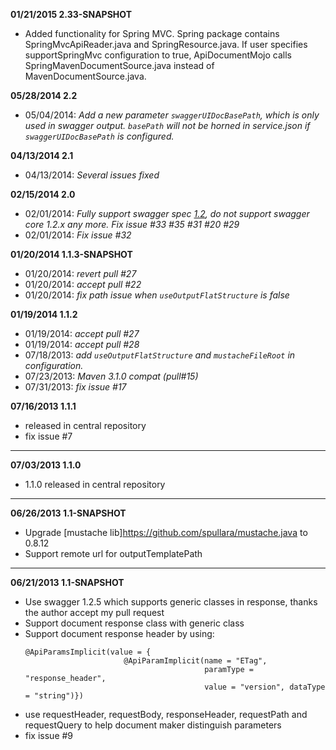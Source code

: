 **01/21/2015 2.33-SNAPSHOT**
- Added functionality for Spring MVC. Spring package contains SpringMvcApiReader.java and SpringResource.java. If user specifies supportSpringMvc configuration to true, ApiDocumentMojo calls SpringMavenDocumentSource.java instead of MavenDocumentSource.java. 

**05/28/2014 2.2**
- 05/04/2014: *Add a new parameter `swaggerUIDocBasePath`, which is only used in swagger output. `basePath` will not be horned in service.json if `swaggerUIDocBasePath` is configured.*

**04/13/2014 2.1**
- 04/13/2014: *Several issues fixed*


**02/15/2014 2.0**
- 02/01/2014: *Fully support swagger spec [1.2](https://github.com/wordnik/swagger-core/wiki/1.2-transition), do not support swagger core 1.2.x any more.*
             *Fix issue #33 #35 #31 #20 #29*
- 02/01/2014: *Fix issue #32*



**01/20/2014 1.1.3-SNAPSHOT**
- 01/20/2014: *revert pull #27*
- 01/20/2014: *accept pull #22*
- 01/20/2014: *fix path issue when `useOutputFlatStructure` is false*

**01/19/2014 1.1.2**
- 01/19/2014: *accept pull #27*
- 01/19/2014: *accept pull #28*
- 07/18/2013:  *add `useOutputFlatStructure` and `mustacheFileRoot` in configuration.* 
- 07/23/2013:  *Maven 3.1.0 compat (pull#15)*
- 07/31/2013:  *fix issue #17*

**07/16/2013 1.1.1**
- released in central repository
- fix issue #7

-----

**07/03/2013 1.1.0**
- 1.1.0 released in central repository

-----

**06/26/2013 1.1-SNAPSHOT**
- Upgrade [mustache lib]https://github.com/spullara/mustache.java to 0.8.12
- Support remote url for outputTemplatePath

-----

**06/21/2013 1.1-SNAPSHOT**
- Use swagger 1.2.5 which supports generic classes in response, thanks the author accept my pull request
- Support document response class with generic class
- Support document response header by using:
  ```
  @ApiParamsImplicit(value = {
                        @ApiParamImplicit(name = "ETag", 
                                          paramType = "response_header",
                                          value = "version", dataType = "string")})
  ```
- use requestHeader, requestBody, responseHeader, requestPath and requestQuery to help document maker distinguish parameters
- fix issue #9

